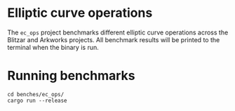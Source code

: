 # Elliptic curve operations
The `ec_ops` project benchmarks different elliptic curve operations across the Blitzar and Arkworks projects. All benchmark results will be printed to the terminal when the binary is run.

# Running benchmarks
```
cd benches/ec_ops/
cargo run --release
```
